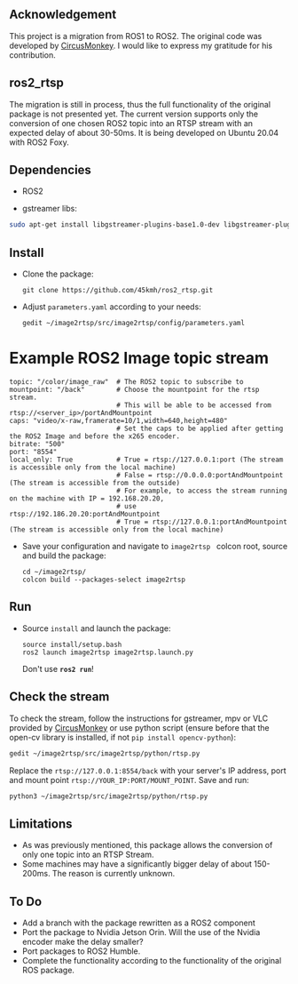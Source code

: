 ## Acknowledgement
This project is a migration from ROS1 to ROS2. The original code was developed by [CircusMonkey](https://github.com/CircusMonkey/ros_rtsp/tree/master). I would like to express my gratitude for his contribution.

## ros2_rtsp
The migration is still in process, thus the full functionality of the original package is not presented yet. The current version supports only the conversion of one chosen ROS2 topic into an RTSP stream with an expected delay of about 30-50ms. 
It is being developed on Ubuntu 20.04 with ROS2 Foxy.

## Dependencies
- ROS2

- gstreamer libs:
```bash
sudo apt-get install libgstreamer-plugins-base1.0-dev libgstreamer-plugins-good1.0-dev libgstreamer-plugins-bad1.0-dev libgstrtspserver-1.0-dev gstreamer1.0-plugins-ugly gstreamer1.0-plugins-bad
```
## Install
  - Clone the package:
      ```bashrc
      git clone https://github.com/45kmh/ros2_rtsp.git
      ```
  - Adjust  `parameters.yaml` according to your needs:
      ```bashrc
      gedit ~/image2rtsp/src/image2rtsp/config/parameters.yaml
      ```
# Example ROS2 Image topic stream
    topic: "/color/image_raw"  # The ROS2 topic to subscribe to
    mountpoint: "/back"        # Choose the mountpoint for the rtsp stream. 
                               # This will be able to be accessed from rtsp://<server_ip>/portAndMountpoint
    caps: "video/x-raw,framerate=10/1,width=640,height=480"
                               # Set the caps to be applied after getting the ROS2 Image and before the x265 encoder.
    bitrate: "500"
    port: "8554"
    local_only: True           # True = rtsp://127.0.0.1:port (The stream is accessible only from the local machine)
                               # False = rtsp://0.0.0.0:portAndMountpoint (The stream is accessible from the outside) 
                               # For example, to access the stream running on the machine with IP = 192.168.20.20,
                               # use rtsp://192.186.20.20:portAndMountpoint
                               # True = rtsp://127.0.0.1:portAndMountpoint (The stream is accessible only from the local machine)
  - Save your configuration and navigate to `image2rtsp ` colcon root, source and build the package:
      ```bashrc
      cd ~/image2rtsp/
      colcon build --packages-select image2rtsp
      ```
## Run
  - Source `install` and launch the package:
      ```bashrc
      source install/setup.bash
      ros2 launch image2rtsp image2rtsp.launch.py 
      ```
      Don't use **`ros2 run`**!
    
## Check the stream
To check the stream, follow the instructions for gstreamer, mpv or VLC provided by [CircusMonkey](https://github.com/CircusMonkey/ros_rtsp/blob/master/README.md) or use python script (ensure before that the open-cv library is installed, if not `pip install opencv-python`):
```bash
gedit ~/image2rtsp/src/image2rtsp/python/rtsp.py
```
Replace the `rtsp://127.0.0.1:8554/back` with your server's IP address, port and mount point `rtsp://YOUR_IP:PORT/MOUNT_POINT`. Save and run:
```bash
python3 ~/image2rtsp/src/image2rtsp/python/rtsp.py
```
## Limitations
- As was previously mentioned, this package allows the conversion of only one topic into an RTSP Stream.
- Some machines may have a significantly bigger delay of about 150-200ms. The reason is currently unknown.
## To Do
- Add a branch with the package rewritten as a ROS2 component
- Port the package to Nvidia Jetson Orin. Will the use of the Nvidia encoder make the delay smaller?
- Port packages to ROS2 Humble.
- Complete the functionality according to the functionality of the original ROS package.

